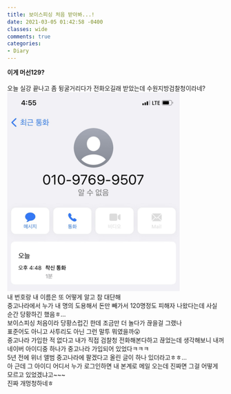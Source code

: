 ```yaml
---
title: 보이스피싱 처음 받아봐...!
date: 2021-03-05 01:42:58 -0400
classes: wide
comments: true
categories:
- Diary
---
```

**이게 머선129?**   
<br>
오늘 실강 끝나고 좀 뒹굴거리다가 전화오길래 받았는데 수원지방검찰청이라네?    
<img src="/assets/images/photo/post12/post12_photo1.jpg" width="400px" alt="photo1">    
내 번호랑 내 이름은 또 어떻게 알고 참 대단해    
중고나라에서 누가 내 명의 도용해서 돈만 빼가서 120명정도 피해자 나왔다는데 사실 순간 당황하긴 했음ㅎ...    
보이스피싱 처음이라 당황스럽긴 한데 조금만 더 놀다가 끊을걸 그랬나    
표준어도 아니고 사투리도 아닌 그런 말투 뭐였을까😮    
중고나라 가입한 적 없다고 내가 직접 검찰청 전화해본다하고 끊었는데 생각해보니 내꺼 네이버 아이디중 하나가 중고나라 가입되어 있었다ㅋㅋㅋ     
5년 전에 위너 앨범 중고나라에 팔겠다고 올린 글이 하나 있더라고ㅎㅎ...    
아 근데 그 아이디 어디서 누가 로그인하면 내 본계로 메일 오는데 진짜면 그걸 어떻게 모르고 있었겠냐고~~~     
진짜 개멍청하네ㅎ    
